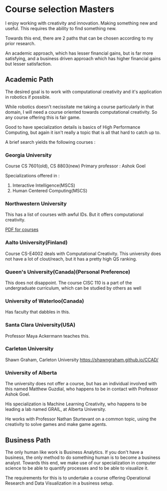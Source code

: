 # Course selection Masters

I enjoy working with creativity and innovation.
Making something new and useful.
This requires the ability to find something new.

Towards this end, there are 2 paths that can be chosen according to my prior research.

An academic approach, which has lesser financial gains, but is far more satisfying, and
a business driven approach which has higher financial gains but lesser satisfaction.

## Academic Path

The desired goal is to work with computational creativity and it's application in robotics if possible.

While robotics doesn't necissitate me taking a course particularly in that domain, I will need a course oriented towards computational creativity. So any course offering this is fair game.

Good to have specialization details is basics of High Performance Computing, but again it isn't really a topic that is all that hard to catch up to.

A brief search yields the following courses : 

### Georgia University

Course CS 7601(old), CS 8803(new)
Primary professor : Ashok Goel

Specializations offered in :

1. Interactive Intelligence(MSCS)
2. Human Centered Computing(MSCS)

### Northwestern University

This has a list of courses with awful IDs. But it offers computational creativity.

[PDF for courses](nwu_cse_19_20.pdf)

### Aalto University(Finland)

Course CS-E4002 deals with Computational Creativity.
This university does not have a lot of clout/reach, but it has a pretty high QS ranking.

### Queen's University(Canada)(Personal Preference)

This does not disappoint. The course CISC 110 is a part of the undergraduate curriculum, which can be studied by others as well

### University of Waterloo(Canada)

Has faculty that dabbles in this.

### Santa Clara University(USA)

Professor Maya Ackermann teaches this.

### Carleton University

Shawn Graham, Carleton University
https://shawngraham.github.io/CCAD/

### University of Alberta

The university does not offer a course, but has an individual involved with this named 
Matthew Guzdial, who happens to be in contact with Professor Ashok Goel.

His specialization is Machine Learning Creativity, who happens to be leading a lab named GRAIL,
at Alberta University.

He works with Professor Nathan Sturtevant on a common topic, using the creativity to solve games and make game agents.

## Business Path

The only human like work is Business Analytics. If you don't have a business, the only method to do something human is to become a business analyst. Towards this end, we make use of our specialization in computer science to be able to quantify processes and to be able to visualize it.

The requirements for this is to undertake a course offering Operational Research and Data Visualization in a business setup.
